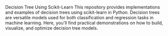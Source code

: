 Decision Tree Using Scikit-Learn
This repository provides implementations and examples of decision trees using scikit-learn in Python. Decision trees are versatile models used for both classification and regression tasks in machine learning. Here, you'll find practical demonstrations on how to build, visualize, and optimize decision tree models.
